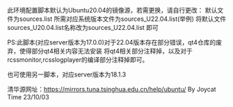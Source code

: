 此环境配置脚本默认为Ubuntu20.04的镜像源，若需更换，请自行更改：
默认文件为sources.list
所需对应系统版本文件为sources_U22.04.list(举例)
将默认文件sources_U20.04.list名称改为sources_U22.04.list
即可


PS:此脚本(对应server版本为17.0.0)对于22.04版本存在部分错误，qt4仓库的废弃，使得部分qt4相关内容无法安装
将qt4相关部分注释掉，以及对于rcssmonitor,rcsslogplayer的编译部分注释掉即可。

也可使用另一脚本，对应server版本为18.1.3


清华源网址：https://mirrors.tuna.tsinghua.edu.cn/help/ubuntu/
By Joycat
Time 23/10/03
